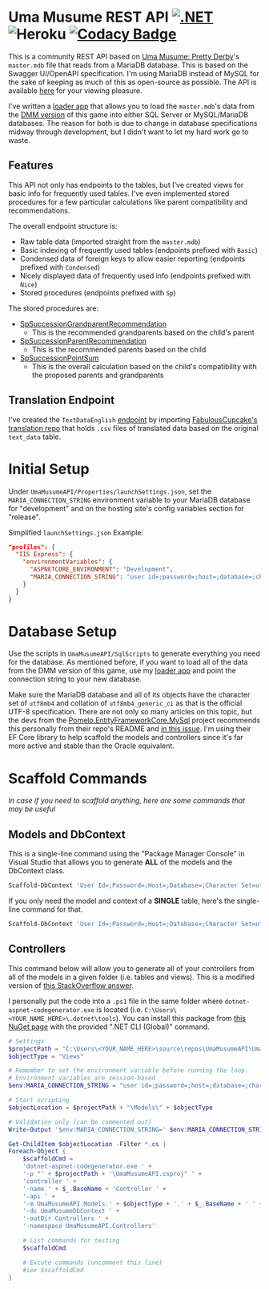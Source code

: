 # Uma Musume REST API [![.NET](https://github.com/SimpleSandman/UmaMusumeAPI/actions/workflows/dotnet.yml/badge.svg)](https://github.com/SimpleSandman/UmaMusumeAPI/actions/workflows/dotnet.yml) ![Heroku](https://pyheroku-badge.herokuapp.com/?app=umamusume-api&style=flat) [![Codacy Badge](https://app.codacy.com/project/badge/Grade/e77ffc16dc4c4eeabc2d2618538a2d17)](https://www.codacy.com/gh/SimpleSandman/UmaMusumeAPI/dashboard?utm_source=github.com&amp;utm_medium=referral&amp;utm_content=SimpleSandman/UmaMusumeAPI&amp;utm_campaign=Badge_Grade)
This is a community REST API based on [Uma Musume: Pretty Derby](https://umamusume.jp/)'s `master.mdb` file that reads from a MariaDB database. This is based on the Swagger UI/OpenAPI specification. I'm using MariaDB instead of MySQL for the sake of keeping as much of this as open-source as possible. The API is available [here](https://www.tracenacademy.com/index.html) for your viewing pleasure.

I've written a [loader app](https://github.com/SimpleSandman/UmaMusumeLoadSqlData) that allows you to load the `master.mdb`'s data from the [DMM version](https://dmg.umamusume.jp/) of this game into either SQL Server or MySQL/MariaDB databases. The reason for both is due to change in database specifications midway through development, but I didn't want to let my hard work go to waste.

## Features

This API not only has endpoints to the tables, but I've created views for basic info for frequently used tables. I've even implemented stored procedures for a few particular calculations like parent compatibility and recommendations.

The overall endpoint structure is:
- Raw table data (imported straight from the `master.mdb`)
- Basic indexing of frequently used tables (endpoints prefixed with `Basic`)
- Condensed data of foreign keys to allow easier reporting (endpoints prefixed with `Condensed`)
- Nicely displayed data of frequently used info (endpoints prefixed with `Nice`)
- Stored procedures (endpoints prefixed with `Sp`)

The stored procedures are:
- [SpSuccessionGrandparentRecommendation](https://github.com/SimpleSandman/UmaMusumeAPI/blob/master/UmaMusumeAPI/SqlScripts/StoredProcedureCreation.sql#L232)
  - This is the recommended grandparents based on the child's parent
- [SpSuccessionParentRecommendation](https://github.com/SimpleSandman/UmaMusumeAPI/blob/master/UmaMusumeAPI/SqlScripts/StoredProcedureCreation.sql#L213)
  - This is the recommended parents based on the child
- [SpSuccessionPointSum](https://github.com/SimpleSandman/UmaMusumeAPI/blob/master/UmaMusumeAPI/SqlScripts/StoredProcedureCreation.sql#L36)
  - This is the overall calculation based on the child's compatibility with the proposed parents and grandparents

## Translation Endpoint

I've created the `TextDataEnglish` [endpoint](https://www.tracenacademy.com/api/TextDataEnglish) by importing [FabulousCupcake's translation repo](https://github.com/FabulousCupcake/umamusume-db-translate/tree/master/src/data) that holds `.csv` files of translated data based on the original `text_data` table.

# Initial Setup
Under `UmaMusumeAPI/Properties/launchSettings.json`, set the `MARIA_CONNECTION_STRING` environment variable to your MariaDB database for "development" and on the hosting site's config variables section for "release".

Simplified `launchSettings.json` Example:

```json
"profiles": {
  "IIS Express": {
    "environmentVariables": {
      "ASPNETCORE_ENVIRONMENT": "Development",
      "MARIA_CONNECTION_STRING": "user id=;password=;host=;database=;character set=utf8mb4"
    }
  }
}
```

# Database Setup
Use the scripts in `UmaMusumeAPI/SqlScripts` to generate everything you need for the database. As mentioned before, if you want to load all of the data from the DMM version of this game, use my [loader app](https://github.com/SimpleSandman/UmaMusumeLoadSqlData) and point the connection string to your new database.

Make sure the MariaDB database and all of its objects have the character set of `utf8mb4` and collation of `utf8mb4_generic_ci` as that is the official UTF-8 specification. There are not only so many articles on this topic, but the devs from the [Pomelo.EntityFrameworkCore.MySql](https://github.com/PomeloFoundation/Pomelo.EntityFrameworkCore.MySql) project recommends this personally from their repo's README and [in this issue](https://github.com/PomeloFoundation/Pomelo.EntityFrameworkCore.MySql/issues/1427). I'm using their EF Core library to help scaffold the models and controllers since it's far more active and stable than the Oracle equivalent.

# Scaffold Commands
*In case if you need to scaffold anything, here are some commands that may be useful*

## Models and DbContext

This is a single-line command using the "Package Manager Console" in Visual Studio that allows you to generate **ALL** of the models and the DbContext class.
```powershell
Scaffold-DbContext 'User Id=;Password=;Host=;Database=;Character Set=utf8mb4' Pomelo.EntityFrameworkCore.MySql -OutputDir Models -ContextDir Context
```

If you only need the model and context of a **SINGLE** table, here's the single-line command for that.
```powershell
Scaffold-DbContext 'User Id=;Password=;Host=;Database=;Character Set=utf8mb4' Pomelo.EntityFrameworkCore.MySql -OutputDir Models -ContextDir Context -T <TABLE_NAME_HERE>
```

## Controllers

This command below will allow you to generate all of your controllers from all of the models in a given folder (i.e. tables and views). This is a modified version of [this StackOverflow answer](https://stackoverflow.com/a/54422926/2113548).

I personally put the code into a `.ps1` file in the same folder where `dotnet-aspnet-codegenerator.exe` is located (i.e. `C:\Users\<YOUR_NAME_HERE>\.dotnet\tools`). You can install this package from [this NuGet page](https://www.nuget.org/packages/dotnet-aspnet-codegenerator/) with the provided ".NET CLI (Global)" command. 

```powershell
# Settings
$projectPath = "C:\Users\<YOUR_NAME_HERE>\source\repos\UmaMusumeAPI\UmaMusumeAPI"
$objectType = "Views"

# Remember to set the environment variable before running the loop. 
# Environment variables are session-based
$env:MARIA_CONNECTION_STRING = "user id=;password=;host=;database=;character set=utf8mb4"

# Start scripting
$objectLocation = $projectPath + "\Models\" + $objectType

# Validation only (can be commented out)
Write-Output '$env:MARIA_CONNECTION_STRING=' $env:MARIA_CONNECTION_STRING `r`n

Get-ChildItem $objectLocation -Filter *.cs | 
Foreach-Object {
    $scaffoldCmd = 
    'dotnet-aspnet-codegenerator.exe ' + 
    '-p "' + $projectPath + '\UmaMusumeAPI.csproj" ' +
    'controller ' + 
    '-name ' + $_.BaseName + 'Controller ' +
    '-api ' + 
    '-m UmaMusumeAPI.Models.' + $objectType + '.' + $_.BaseName + ' ' +
    '-dc UmaMusumeDbContext ' +
    '-outDir Controllers ' +
    '-namespace UmaMusumeAPI.Controllers'

    # List commands for testing
    $scaffoldCmd

    # Excute commands (uncomment this line)
    #iex $scaffoldCmd
}

```
